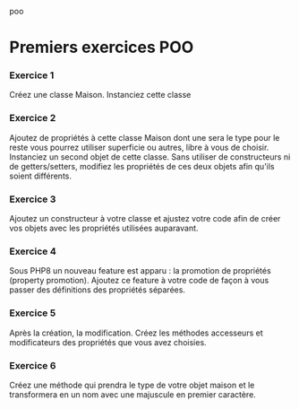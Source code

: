 poo

# Premiers exercices POO

### Exercice 1

Créez une classe Maison.
Instanciez cette classe

### Exercice 2

Ajoutez de propriétés à cette classe Maison dont une sera le type pour le reste vous pourrez utiliser superficie ou autres, libre à vous de choisir.
Instanciez un second objet de cette classe.
Sans utiliser de constructeurs ni de getters/setters, modifiez les propriétés de ces deux objets afin qu'ils soient différents.

### Exercice 3

Ajoutez un constructeur à votre classe et ajustez votre code afin de créer vos objets avec les propriétés utilisées auparavant.

### Exercice 4

Sous PHP8 un nouveau feature est apparu : la promotion de propriétés (property promotion). Ajoutez ce feature à votre code de façon à vous passer des définitions des propriétés séparées.

### Exercice 5

Après la création, la modification. Créez les méthodes accesseurs et modificateurs des propriétés que vous avez choisies.

### Exercice 6

Créez une méthode qui prendra le type de votre objet maison et le transformera en un nom avec une majuscule en premier caractère.
